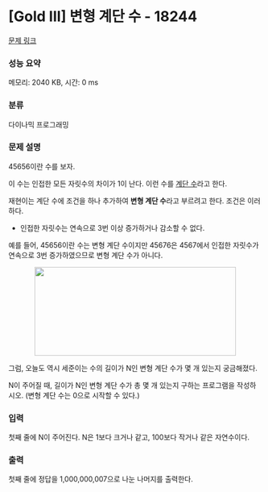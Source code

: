 # [Gold III] 변형 계단 수 - 18244 

[문제 링크](https://www.acmicpc.net/problem/18244) 

### 성능 요약

메모리: 2040 KB, 시간: 0 ms

### 분류

다이나믹 프로그래밍

### 문제 설명

<p>45656이란 수를 보자.</p>

<p>이 수는 인접한 모든 자릿수의 차이가 1이 난다. 이런 수를 <a href="https://www.acmicpc.net/problem/10844">계단 수</a>라고 한다.</p>

<p>재현이는 계단 수에 조건을 하나 추가하여 <strong>변형 계단 수</strong>라고 부르려고 한다. 조건은 이러하다.</p>

<ul>
	<li>인접한 자릿수는 연속으로 3번 이상 증가하거나 감소할 수 없다.</li>
</ul>

<p>예를 들어, 45656이란 수는 변형 계단 수이지만 45676은 4567에서 인접한 자릿수가 연속으로 3번 증가하였으므로 변형 계단 수가 아니다.</p>

<p style="text-align: center;"><img alt="" src="https://upload.acmicpc.net/505323aa-953f-4680-8b14-2737be1da2c3/-/preview/" style="height: 176px; width: 400px;"></p>

<p>그럼, 오늘도 역시 세준이는 수의 길이가 N인 변형 계단 수가 몇 개 있는지 궁금해졌다.</p>

<p>N이 주어질 때, 길이가 N인 변형 계단 수가 총 몇 개 있는지 구하는 프로그램을 작성하시오. (변형 계단 수는 0으로 시작할 수 있다.)</p>

### 입력 

 <p>첫째 줄에 N이 주어진다. N은 1보다 크거나 같고, 100보다 작거나 같은 자연수이다.</p>

### 출력 

 <p>첫째 줄에 정답을 1,000,000,007으로 나눈 나머지를 출력한다.</p>

